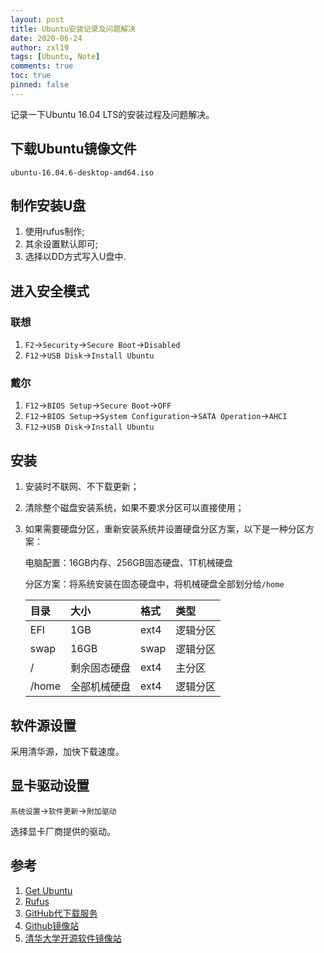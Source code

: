 ```yaml
---
layout: post
title: Ubuntu安装记录及问题解决
date: 2020-06-24
author: zxl19
tags: [Ubuntu, Note]
comments: true
toc: true
pinned: false
---
```


记录一下Ubuntu 16.04 LTS的安装过程及问题解决。

<!-- more -->

## 下载Ubuntu镜像文件

```shell
ubuntu-16.04.6-desktop-amd64.iso
```

## 制作安装U盘

1. 使用rufus制作;
2. 其余设置默认即可;
3. 选择以DD方式写入U盘中.

## 进入安全模式

### 联想

1. `F2`->`Security`->`Secure Boot`->`Disabled`
2. `F12`->`USB Disk`->`Install Ubuntu`

### 戴尔

1. `F12`->`BIOS Setup`->`Secure Boot`->`OFF`
2. `F12`->`BIOS Setup`->`System Configuration`->`SATA Operation`->`AHCI`
3. `F12`->`USB Disk`->`Install Ubuntu`

## 安装

1. 安装时不联网、不下载更新；
2. 清除整个磁盘安装系统，如果不要求分区可以直接使用；
3. 如果需要硬盘分区，重新安装系统并设置硬盘分区方案，以下是一种分区方案：

    电脑配置：16GB内存、256GB固态硬盘、1T机械硬盘

    分区方案：将系统安装在固态硬盘中，将机械硬盘全部划分给`/home`

    | 目录 | 大小 | 格式 | 类型 |
    | :------ | :------ | :------ | :------ |
    | EFI | 1GB | ext4 | 逻辑分区 |
    | swap | 16GB| swap | 逻辑分区 |
    | / | 剩余固态硬盘 | ext4 | 主分区 |
    | /home | 全部机械硬盘 | ext4 | 逻辑分区 |

## 软件源设置

采用清华源，加快下载速度。

## 显卡驱动设置

`系统设置`->`软件更新`->`附加驱动`

选择显卡厂商提供的驱动。

## 参考

1. [Get Ubuntu](https://ubuntu.com/download)
2. [Rufus](http://rufus.ie/)
3. [GitHub代下载服务](http://g.widyun.com/)
4. [Github镜像站](https://github.wuyanzheshui.workers.dev/)
5. [清华大学开源软件镜像站](https://mirrors.tuna.tsinghua.edu.cn)
